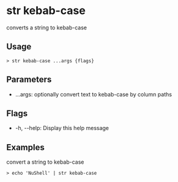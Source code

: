 # str kebab-case
converts a string to kebab-case

## Usage
```shell
> str kebab-case ...args {flags} 
 ```

## Parameters
* ...args: optionally convert text to kebab-case by column paths

## Flags
* -h, --help: Display this help message

## Examples
  convert a string to kebab-case
```shell
> echo 'NuShell' | str kebab-case
 ```

